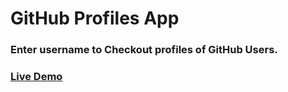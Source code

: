# GitHub Profiles App
### Enter username to Checkout profiles of GitHub Users.

### [Live Demo](https://arshalsoren-github-profile.netlify.app/)